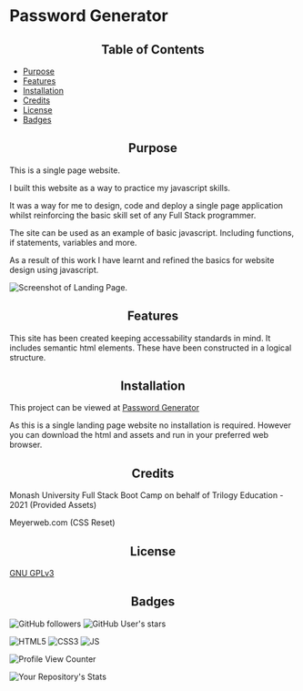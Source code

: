 # Password Generator

<h2 style="text-align:center"> Table of Contents </h2>

- [Purpose](#Purpose)
- [Features](#Features)
- [Installation](#Installation)
- [Credits](#Credits)
- [License](#License)
- [Badges](#Badges)



## <h2 style="text-align:center" id="purpose">Purpose</h2>

This is a single page website.

I built this website as a way to practice my javascript skills. 

It was a way for me to design, code and deploy a single page application whilst reinforcing the basic skill set of any Full Stack programmer.

The site can be used as an example of basic javascript. Including functions, if statements, variables and more. 

As a result of this work I have learnt and refined the basics for website design using javascript.

<img src="./assets/images/Full-Website-Screenshot.png" alt="Screenshot of Landing Page." />

## <h2 style="text-align:center" id="features">Features</h2>
This site has been created keeping accessability standards in mind.
It includes semantic html elements. These have been constructed in a logical structure. 


## <h2 style="text-align:center" id="installation">Installation</h2> 
This project can be viewed at [Password Generator](https://spencerbadger.github.io/password-generator/)

As this is a single landing page website no installation is required. However you can download the html and assets and run in your preferred web browser.

## <h2 style="text-align:center" id="credits"> Credits</h2>
Monash University Full Stack Boot Camp on behalf of Trilogy Education - 2021 (Provided Assets)

Meyerweb.com (CSS Reset)

## <h2 style="text-align:center">License</h2>
[GNU GPLv3](https://choosealicense.com/licenses/gpl-3.0/)

## <h2 style="text-align:center">Badges</h2>
![GitHub followers](https://img.shields.io/github/followers/SpencerBadger?style=social)
![GitHub User's stars](https://img.shields.io/github/stars/SpencerBadger?style=social)

<img alt="HTML5" src="https://img.shields.io/badge/html5-%23E34F26.svg?style=for-the-badge&logo=html5&logoColor=white"/>
<img alt="CSS3" src="https://img.shields.io/badge/css3-%231572B6.svg?style=for-the-badge&logo=css3&logoColor=white"/>
<img alt="JS" src="https://img.shields.io/badge/js-%231572B6.svg?style=for-the-badge&logo=css3&logoColor=white"/>

![Profile View Counter](https://komarev.com/ghpvc/?username=SpencerBadger)

![Your Repository's Stats](https://github-readme-stats.vercel.app/api?username=SpencerBadger&show_icons=true)
